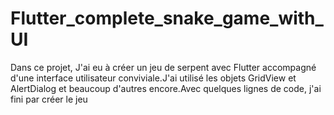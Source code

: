 # Flutter_complete_snake_game_with_UI
Dans ce projet, J'ai eu à créer un jeu de serpent avec Flutter accompagné d'une interface utilisateur conviviale.J'ai utilisé les objets GridView et AlertDialog et beaucoup d'autres encore.Avec quelques lignes de code, j'ai fini par créer le jeu
